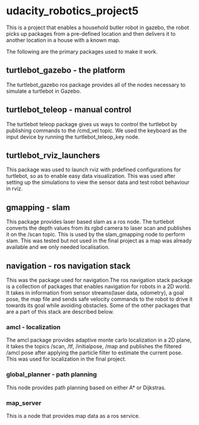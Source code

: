 # udacity_robotics_project5
This is a project that enables a household butler robot in gazebo, the robot picks up packages from a pre-defined location
and then delivers it to another location in a house with a known map. 

The following are the primary packages used to make it work.

## turtlebot_gazebo - the platform
The turtlebot_gazebo ros package provides all of the nodes necessary to simulate a turtlebot in Gazebo. 

## turtlebot_teleop - manual control
The turtlebot teleop package gives us ways to control the turtlebot by publishing commands to the /cmd_vel topic. We used the 
keyboard as the input device by running the turtlebot_teleop_key node.

## turtlebot_rviz_launchers
This package was used to launch rviz with prdefined configurations for turtlebot, so as to enable easy data visualization. 
This was used after setting up the simulations to view the sensor data and test robot behaviour in rviz.

## gmapping - slam
This package provides laser based slam as a ros node. The turtlebot converts the depth values from its rgbd camera to 
laser scan and publishes it on the /scan topic. This is used by the slam_gmapping node to perform slam. This was tested but
not used in the final project as a map was already available and we only needed localisation.

## navigation - ros navigation stack
This was the package used for navigation.The ros navigation stack package is a collection of packages that enables navigation for robots in a 2D world. It takes in 
information from sensor streams(laser data, odometry), a goal pose, the map file and sends safe velocity commands to the 
robot to drive it towards its goal while avoiding obstacles. Some of the other packages that are a part of this stack 
are described below.
 
### amcl - localization
The amcl package provides adaptive monte carlo localization in a 2D plane, it takes the topics /scan, /tf, /initialpose, /map
and publishes the filtered /amcl pose after applying the particle filter to estimate the current pose. This was used for 
localization in the final project.

### global_planner - path planning
This node provides path planning based on either A* or Dijkstras.

### map_server
This is a node that provides map data as a ros service.
